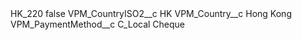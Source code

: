 <?xml version="1.0" encoding="UTF-8"?>
<CustomMetadata xmlns="http://soap.sforce.com/2006/04/metadata" xmlns:xsi="http://www.w3.org/2001/XMLSchema-instance" xmlns:xsd="http://www.w3.org/2001/XMLSchema">
    <label>HK_220</label>
    <protected>false</protected>
    <values>
        <field>VPM_CountryISO2__c</field>
        <value xsi:type="xsd:string">HK</value>
    </values>
    <values>
        <field>VPM_Country__c</field>
        <value xsi:type="xsd:string">Hong Kong</value>
    </values>
    <values>
        <field>VPM_PaymentMethod__c</field>
        <value xsi:type="xsd:string">C_Local Cheque</value>
    </values>
</CustomMetadata>
